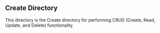 ## Create Directory

This directory is the Create directory for performing CRUD (Create, Read, Update, and Delete) functionality.